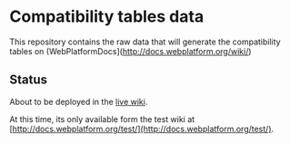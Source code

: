 # Compatibility tables data

This repository contains the raw data that will generate the compatibility tables on (WebPlatformDocs](http://docs.webplatform.org/wiki/)

## Status

About to be deployed in the [live wiki](http://docs.webplatform.org/wiki/).

At this time, its only available form the test wiki at [http://docs.webplatform.org/test/](http://docs.webplatform.org/test/). 
